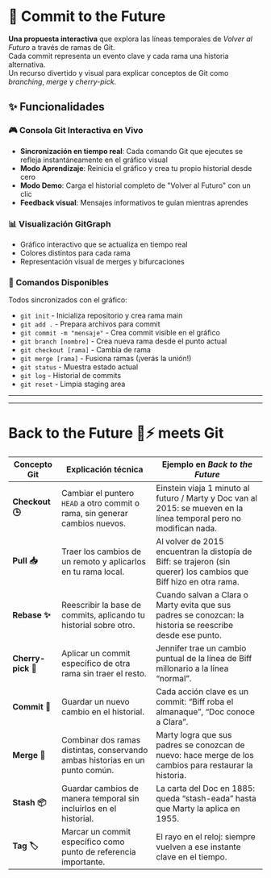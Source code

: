 # 🚀 Commit to the Future

**Una propuesta interactiva** que explora las líneas temporales de *Volver al Futuro* a través de ramas de Git.  
Cada commit representa un evento clave y cada rama una historia alternativa.  
Un recurso divertido y visual para explicar conceptos de Git como *branching*, *merge* y *cherry-pick*.

## ✨ Funcionalidades

### 🎮 Consola Git Interactiva en Vivo
- **Sincronización en tiempo real**: Cada comando Git que ejecutes se refleja instantáneamente en el gráfico visual
- **Modo Aprendizaje**: Reinicia el gráfico y crea tu propio historial desde cero
- **Modo Demo**: Carga el historial completo de "Volver al Futuro" con un clic
- **Feedback visual**: Mensajes informativos te guían mientras aprendes

### 📊 Visualización GitGraph
- Gráfico interactivo que se actualiza en tiempo real
- Colores distintos para cada rama
- Representación visual de merges y bifurcaciones

### 🎯 Comandos Disponibles
Todos sincronizados con el gráfico:
- `git init` - Inicializa repositorio y crea rama main
- `git add .` - Prepara archivos para commit
- `git commit -m "mensaje"` - Crea commit visible en el gráfico
- `git branch [nombre]` - Crea nueva rama desde el punto actual
- `git checkout [rama]` - Cambia de rama
- `git merge [rama]` - Fusiona ramas (¡verás la unión!)
- `git status` - Muestra estado actual
- `git log` - Historial de commits
- `git reset` - Limpia staging area

---
---

# Back to the Future 🚗⚡ meets Git

| Concepto Git   | Explicación técnica | Ejemplo en *Back to the Future* |
|----------------|---------------------|----------------------------------|
| **Checkout 🕒**   | Cambiar el puntero `HEAD` a otro commit o rama, sin generar cambios nuevos. | Einstein viaja 1 minuto al futuro / Marty y Doc van al 2015: se mueven en la línea temporal pero no modifican nada. |
| **Pull 📥**       | Traer los cambios de un remoto y aplicarlos en tu rama local. | Al volver de 2015 encuentran la distopía de Biff: se trajeron (sin querer) los cambios que Biff hizo en otra rama. |
| **Rebase ✨**     | Reescribir la base de commits, aplicando tu historial sobre otro. | Cuando salvan a Clara o Marty evita que sus padres se conozcan: la historia se reescribe desde ese punto. |
| **Cherry-pick 🍒**| Aplicar un commit específico de otra rama sin traer el resto. | Jennifer trae un cambio puntual de la línea de Biff millonario a la línea “normal”. |
| **Commit 📝**     | Guardar un nuevo cambio en el historial. | Cada acción clave es un commit: “Biff roba el almanaque”, “Doc conoce a Clara”. |
| **Merge 🔀**      | Combinar dos ramas distintas, conservando ambas historias en un punto común. | Marty logra que sus padres se conozcan de nuevo: hace merge de los cambios para restaurar la historia. |
| **Stash 📦**      | Guardar cambios de manera temporal sin incluirlos en el historial. | La carta del Doc en 1885: queda “stash-eada” hasta que Marty la aplica en 1955. |
| **Tag 🏷️**        | Marcar un commit específico como punto de referencia importante. | El rayo en el reloj: siempre vuelven a ese instante clave en el tiempo. |
